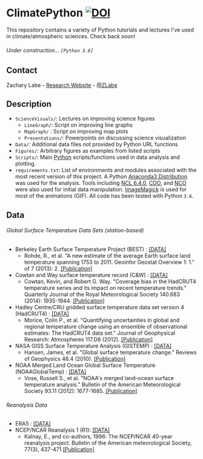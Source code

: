 # ClimatePython [![DOI](https://zenodo.org/badge/135844507.svg)](https://zenodo.org/badge/latestdoi/135844507)
This repository contains a variety of Python tutorials and lectures I've used in climate/atmospheric sciences. Check back soon!

###### Under construction... ```[Python 3.6]```

## Contact
Zachary Labe - [Research Website](http://sites.uci.edu/zlabe/) - [@ZLabe](https://twitter.com/ZLabe)

## Description
+ ```ScienceVisuals/```: Lectures on improving science figures
    + ```LineGraph/```: Script on improving line graphs 
    + ```MapGraph/``` : Script on improving map plots
    + ```Presentations/```: Powerpoints on discussing science visualization 
+ ```Data/```: Additional data files not provided by Python URL functions
+ ```Figures/```: Arbitrary figures as examples from listed scripts
+ ```Scripts/```: Main [Python](https://www.python.org/) scripts/functions used in data analysis and plotting. 
+ ```requirements.txt```: List of environments and modules associated with the most recent version of this project. A Python [Anaconda3 Distribution](https://docs.continuum.io/anaconda/) was used for the analysis. Tools including [NCL 6.4.0](https://www.ncl.ucar.edu/), [CDO](https://code.mpimet.mpg.de/projects/cdo), and [NCO](http://nco.sourceforge.net/) were also used for initial data manipulation. [ImageMagick](https://www.imagemagick.org/script/index.php) is used for most of the animations (GIF). All code has been tested with Python ```3.6```.

## Data
###### Global Surface Temperature Data Sets (station-based)
+ Berkeley Earth Surface Temperature Project (BEST) : [[DATA]](http://berkeleyearth.org/data/)
    + Rohde, R., et al. "A new estimate of the average Earth surface land temperature spanning 1753 to 2011. Geoinfor Geostat Overview 1: 1." of 7 (2013): 2. [[Publication]](https://www.scitechnol.com/new-estimate-of-the-average-earth-surface-land-temperature-spanning-to-1eCc.php?article_id=450)
+ Cowtan and Way surface temperature record (C&W) : [[DATA]](http://www-users.york.ac.uk/~kdc3/papers/coverage2013/series.html)
    + Cowtan, Kevin, and Robert G. Way. "Coverage bias in the HadCRUT4 temperature series and its impact on recent temperature trends." Quarterly Journal of the Royal Meteorological Society 140.683 (2014): 1935-1944. [[Publication]](https://rmets.onlinelibrary.wiley.com/doi/abs/10.1002/qj.2297)
+ Hadley Centre/CRU gridded surface temperature data set version 4 (HadCRUT4) : [[DATA]](https://crudata.uea.ac.uk/cru/data/temperature/)
    + Morice, Colin P., et al. "Quantifying uncertainties in global and regional temperature change using an ensemble of observational estimates: The HadCRUT4 data set." Journal of Geophysical Research: Atmospheres 117.D8 (2012). [[Publication]](https://agupubs.onlinelibrary.wiley.com/doi/10.1029/2011JD017187)
+ NASA GISS Surface Temperature Analysis (GISTEMP) : [[DATA]](https://data.giss.nasa.gov/gistemp/)
    + Hansen, James, et al. "Global surface temperature change." Reviews of Geophysics 48.4 (2010). [[Publication]](https://agupubs.onlinelibrary.wiley.com/doi/full/10.1029/2010RG000345)
+ NOAA Merged Land Ocean Global Surface Temperature (NOAAGlobalTemp) : [[DATA]](https://www.ncdc.noaa.gov/data-access/marineocean-data/noaa-global-surface-temperature-noaaglobaltemp)
    + Vose, Russell S., et al. "NOAA's merged land–ocean surface temperature analysis." Bulletin of the American Meteorological Society 93.11 (2012): 1677-1685. [[Publication]](https://journals.ametsoc.org/doi/abs/10.1175/BAMS-D-11-00241.1)
###### Reanalysis Data 
+ ERA5 : [[DATA]](http://apps.ecmwf.int/data-catalogues/era5/?class=ea)
+ NCEP/NCAR Reanalysis 1 (R1): [[DATA]](https://www.esrl.noaa.gov/psd/data/gridded/data.ncep.reanalysis.html)
    + Kalnay, E., and co-authors, 1996: The NCEP/NCAR 40-year reanalysis project. Bulletin of the American meteorological Society, 77(3), 437-471 [[Publication]](http://journals.ametsoc.org/doi/abs/10.1175/1520-0477(1996)077%3C0437:TNYRP%3E2.0.CO;2)
